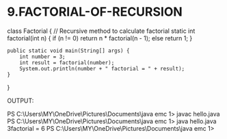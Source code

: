 # 9.FACTORIAL-OF-RECURSION
class Factorial {
    // Recursive method to calculate factorial
    static int factorial(int n) {
        if (n != 0)
            return n * factorial(n - 1);
        else
            return 1;
    }

    public static void main(String[] args) {
        int number = 3;
        int result = factorial(number);
        System.out.println(number + " factorial = " + result);
    }
}


OUTPUT:

PS C:\Users\MY\OneDrive\Pictures\Documents\java emc 1> javac hello.java
PS C:\Users\MY\OneDrive\Pictures\Documents\java emc 1> java hello.java
3factorial = 6
PS C:\Users\MY\OneDrive\Pictures\Documents\java emc 1> 


